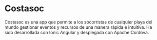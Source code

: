 # Costasoc

Costasoc es una app que permite a los socorristas de cualquier playa del mundo gestionar eventos y recursos de una manera rápida e intuitiva. Ha sido desarrollada con Ionic Angular y desplegada con Apache Cordova.
